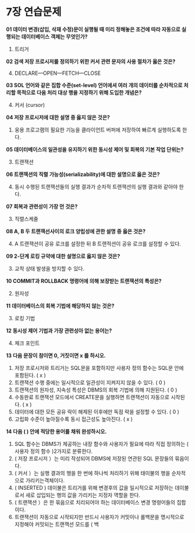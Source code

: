 # 7장 연습문제

**01 데이터 변경(삽입, 삭재 수정)문이 실행될 때 미리 정해놓은 조건에 따라 자동으로 실행되는 데이터베이스 객체는 무엇인가?**

1. 트리거

**02 검색 저장 프로시저를 정의하기 위한 커서 관련 문자의 사용 절차가 옳은 것은?**

4. DECLARE—OPEN—FETCH—CLOSE

**03 SOL 언어와 같은 집합 수준(set-level) 언어에셔 여러 개의 데이터를 순차적으로 처리할 목적으로 다음 처리 대상 행을 지정하기 위해 도입한 개념은?**

4. 커서 (cursor)

**04 저장 프로시저에 대한 설명 중 옳지 않은 것은?**

1. 웅용 프로고램의 필요한 기능을 클라이언트 버퍼에 저장하여 빠르계 실행하도록 한다.

**05 데이터베이스의 일관성을 유지하기 위한 동시성 제어 및 회복의 기본 작업 단위는?**

3. 트랜잭션

**06 트랜잭션의 직렬 가능성(serializability)에 대한 설명으로 옳은 것은?**

4. 동시 수행된 트랜잭션들의 실행 결과가 순차적 트랜잭션의 실행 결과와 같아야 한다.

**07 회복과 관련성이 가장 먼 것은?**

3. 직렬스케줄
   
**08 A, B 두 트랜잭선사이의 로크 양립성에 관한 설명 중 옳은 것은?**

4. A 트랜잭션이 공유 로크를 설정한 뒤 B 트랜적션이 공유 로크를 설정할 수 있다.

**09 2-단계 로킹 규약에 대한 설명으로 옳지 않은 것은?**

3. 교착 상태 발생을 방지할 수 있다.
   
**10 COMMIT과 ROLLBACK 명령어에 의해 보장받는 트랜잭션의 특성은?**

2. 원자성

**11 데이터베이스의 회복 기법에 해당하지 않는 것은?**

3. 로킹 기법

**12 동시성 제어 기법과 가장 관련성아 없는 용어는?**

4. 체크 포인트

**13 다음 문장이 참이면 0, 거짓이면 x 를 하시오.**

1. 저장 프로시저와 트리거는 SQL문을 포함하지만 사용자 정의 함수는 SQL문 안에 포함된다. ( x )
2. 트랜잭션 수행 중에는 일시적으로 일관성이 지켜지지 않을 수 있다. ( 0 )
3. 트랜잭션의 원자성, 지속성 특성은 DBMS의 회복 기법에 의해 지원된다. ( 0 )
4. 수동완료 트랜잭션 모드에서 CREATE문을 실행하면 트랜잭션이 자동으로 시작된다. ( x )
5. 데이터에 대한 모든 공유 락이 해제된 이후에만 독점 락을 설정할 수 있다. ( 0 )
6. 고립화 수준이 높아질수록 동시 접근성도 높아진다. ( x )

**14 다음 ( ) 안에 적당한 용어를 채워 완성하시오.**

1. SQL 함수는 DBMS가 제공하는 내장 함수와 사용자가 필요에 따라 직접 정의하는 ( 사용자 정의 함수 )2가지로 분류한다.
2. ( 저장 프로시저 ）는 미리 작성되어 DBMS에 저장된 연관된 SQL 문장들의 묶음이다.
3. ( 커서 ）는 실행 결과의 행을 한 번에 하나씩 처리하기 위해 태이불의 행을 순차적으로 가리키는객체이다.
4. ( INSERTED ) 데이불은 트리거를 위해 변경후의 값을 일시적으로 저장하는 데이불로서 새로 삽입되는 행의 값을 가리키는 지정자 역할을 한다.
5. ( 트랜잭션 ）은 한 묶음으로 치리되어야 하는 데이터베이스 변경 명령어들의 집합이다.
6. 트랜잭션이 자동으로 시작되지만 반드시 사용자가 커밋이나 롤백문을 명시적으로 지정해야 커밋되는 트랜잭션 모드를 ( 백
